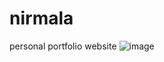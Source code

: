 # nirmala
personal portfolio website
![image](https://user-images.githubusercontent.com/91410378/136068248-9f024813-d83a-4d3f-be6b-006bdb0ac735.png)
